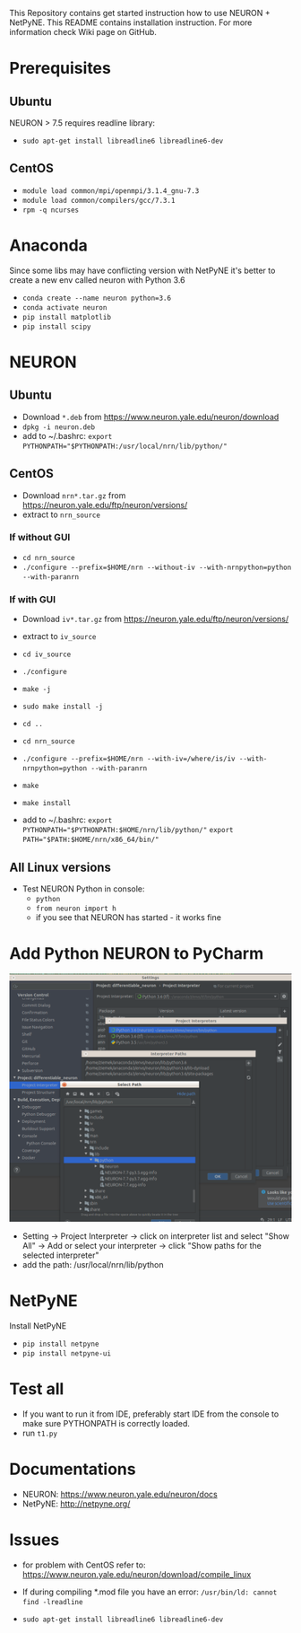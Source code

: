 This Repository contains get started instruction how to use NEURON + NetPyNE. 
This README contains installation instruction. For more information check Wiki page on GitHub.

# Prerequisites

## Ubuntu
NEURON > 7.5 requires readline library:

* `sudo apt-get install libreadline6 libreadline6-dev`

## CentOS

* `module load common/mpi/openmpi/3.1.4_gnu-7.3`
* `module load common/compilers/gcc/7.3.1`
* `rpm -q ncurses`


# Anaconda
Since some libs may have conflicting version with NetPyNE it's better to create a new env called neuron with Python 3.6

* `conda create --name neuron python=3.6`
* `conda activate neuron`
* `pip install matplotlib`
* `pip install scipy`

# NEURON

## Ubuntu

* Download `*.deb` from https://www.neuron.yale.edu/neuron/download
* `dpkg -i neuron.deb`
* add to ~/.bashrc: 
`export PYTHONPATH="$PYTHONPATH:/usr/local/nrn/lib/python/"`

## CentOS

* Download `nrn*.tar.gz` from https://neuron.yale.edu/ftp/neuron/versions/
* extract to `nrn_source`
### If without GUI
* `cd nrn_source`
* `./configure --prefix=$HOME/nrn --without-iv --with-nrnpython=python --with-paranrn`
### If with GUI
* Download `iv*.tar.gz` from https://neuron.yale.edu/ftp/neuron/versions/
* extract to `iv_source`
* `cd iv_source`
* `./configure`
* `make -j`
* `sudo make install -j`
* `cd ..`

* `cd nrn_source`
* `./configure --prefix=$HOME/nrn --with-iv=/where/is/iv --with-nrnpython=python --with-paranrn`
* `make`
* `make install`
* add to ~/.bashrc: 
`export PYTHONPATH="$PYTHONPATH:$HOME/nrn/lib/python/"`
`export PATH="$PATH:$HOME/nrn/x86_64/bin/"`

## All Linux versions
* Test NEURON Python in console:
  * `python`
  * `from neuron import h`
  * if you see that NEURON has started - it works fine

# Add Python NEURON to PyCharm

![PyCharm](add_path_to_pycharm.png)

* Setting -> Project Interpreter -> click on interpreter list and select "Show All" -> Add or select your interpreter -> click "Show paths for the selected interpreter"
* add the path: /usr/local/nrn/lib/python

# NetPyNE
Install NetPyNE

* `pip install netpyne`
* `pip install netpyne-ui`

# Test all

* If you want to run it from IDE, preferably start IDE from the console to make sure PYTHONPATH is correctly loaded.
* run `t1.py`

# Documentations

* NEURON: https://www.neuron.yale.edu/neuron/docs
* NetPyNE: http://netpyne.org/

# Issues
* for problem with CentOS refer to: https://www.neuron.yale.edu/neuron/download/compile_linux

* If during compiling *.mod file you have an error: `/usr/bin/ld: cannot find -lreadline`
* `sudo apt-get install libreadline6 libreadline6-dev`
